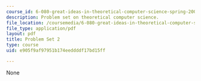 ```yaml
---
course_id: 6-080-great-ideas-in-theoretical-computer-science-spring-2008
description: Problem set on theoretical computer science.
file_location: /coursemedia/6-080-great-ideas-in-theoretical-computer-science-spring-2008/e905f9af97951b174eeddddf17bd15ff_ps2.pdf
file_type: application/pdf
layout: pdf
title: Problem Set 2
type: course
uid: e905f9af97951b174eeddddf17bd15ff

---
```

None
